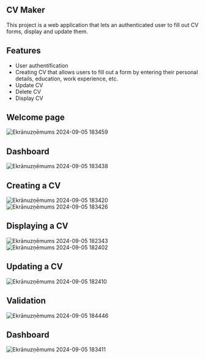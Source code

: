 ## CV Maker

This project is a web application that lets an authenticated user to fill out CV forms, display and update them. 

## Features
- User authentification
- Creating CV that allows users to fill out a form by entering their personal details, education, work experience, etc.
- Update CV
- Delete CV
- Display CV
  
## Welcome page
![Ekrānuzņēmums 2024-09-05 183459](https://github.com/user-attachments/assets/91b363b4-f082-4cb4-98b7-ee2e6b8eba14)
## Dashboard
![Ekrānuzņēmums 2024-09-05 183438](https://github.com/user-attachments/assets/e6cb5e47-ddc3-45b7-b6c5-87e060f1254d)
## Creating a CV
![Ekrānuzņēmums 2024-09-05 183420](https://github.com/user-attachments/assets/94b664b2-bbdf-4ddf-8e1c-2afd6b05cbf0)
![Ekrānuzņēmums 2024-09-05 183426](https://github.com/user-attachments/assets/7bc1747a-dc43-4fe5-aa11-4033b7d1275f)
## Displaying a CV
![Ekrānuzņēmums 2024-09-05 182343](https://github.com/user-attachments/assets/a29b9203-3e83-4a56-9a6c-0854e7c7aa1e)
![Ekrānuzņēmums 2024-09-05 182402](https://github.com/user-attachments/assets/6a2b79a1-0e41-4ff0-9c61-a2e82b7e0d11)
## Updating a CV
![Ekrānuzņēmums 2024-09-05 182410](https://github.com/user-attachments/assets/56a783ab-d045-497b-a2c5-45603aa19616)
## Validation
![Ekrānuzņēmums 2024-09-05 184446](https://github.com/user-attachments/assets/c2fe33d0-3dbf-432f-b0fd-2b521d79405e)
## Dashboard
![Ekrānuzņēmums 2024-09-05 183411](https://github.com/user-attachments/assets/f47472fa-be33-480e-81c1-963450448982)

